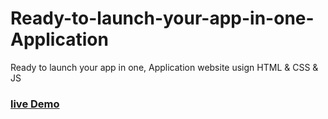 # Ready-to-launch-your-app-in-one-Application

Ready to launch your app in one, Application website usign HTML &amp; CSS &amp; JS

### [live Demo](https://ashrafemad097.github.io/Ready-to-launch-your-app-in-one-Application/)
